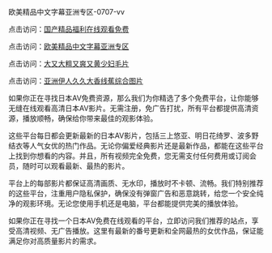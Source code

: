 
欧美精品中文字幕亚洲专区-0707-vv


点击访问：<a href="https://gsd-agv.pages.dev/">国产精品福利在线观看免费</a>

点击访问：<a href="https://tfda.pages.dev/">欧美精品中文字幕亚洲专区</a>

点击访问：<a href="https://cfad.pages.dev/">大又大粗又爽又黄少妇毛片</a>

点击访问：<a href="https://gfd-5xg.pages.dev/">亚洲伊人久久大香线蕉综合图片</a>

如果你正在寻找日本AV免费资源，那么我们为你精选了多个免费平台，让你能够无缝在线观看高清日本AV影片。无需注册，免广告打扰，所有平台都提供高清资源，播放顺畅，确保给你带来最佳的观影体验。

这些平台每日都会更新最新的日本AV影片，包括三上悠亚、明日花绮罗、波多野结衣等人气女优的热门作品。无论你偏爱经典影片还是最新作品，都能在这些平台上找到你想看的内容。并且，所有视频完全免费，您无需支付任何费用或订阅会员，随时可以观看最新、最热的影片。

平台上的每部影片都保证高清画质、无水印，播放时不卡顿、流畅。我们特别推荐的这些平台，注重用户隐私保护，确保没有弹窗广告和恶意跳转，给您一个安全纯净的观影环境。无论您使用手机还是电脑，平台都能提供完美的播放体验。

如果你正在寻找一个日本AV免费在线观看的平台，立即访问我们推荐的站点，享受高清视频、无广告播放。这里有最新的番号更新和全网最热的女优作品，保证能满足你对高质量影片的需求。
<span style="display:none;">[Canonical link](https://github.com/vv20250707/vv08 ）</span>
